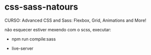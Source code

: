 # css-sass-natours
CURSO: Advanced CSS and Sass: Flexbox, Grid, Animations and More!

  não esquecer estiver mexendo com o scss, executar:

- npm run compile:sass

- live-server
